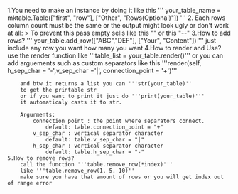 1.You need to make an instance by doing it like this
       '''
       your_table_name = mktable.Table(["first", "row"], ["Other", "Rows(Optional)"])
       '''
    2. Each rows column count must be the same or the output might look ugly or don't work at all:
       > To prevent this pass empty sells like this "" or this "--"
    3.How to add rows? 
        '''
        your_table.add_row(["ABC","DEF"], ["Your", "Content"]) 
        '''
        just include any row you want how many you want
    4.How to render and Use? 
        use the render function
        like '''table_list = your_table.render()''' 
        or you can add arguements such as custom separators like this
        '''render(self, h_sep_char = '-',v_sep_char ='|', connection_point = '+')'''
        
        and btw it returns a list you can '''str(your_table)'' 
        to get the printable str
        or if you want to print it just do '''print(your_table)''' 
        it automaticaly casts it to str.

        Argurments:
            connection point : the point where separators connect.
                default: table.connection_point = "+"
            v_sep_char : vertical separator character
                default: table.v_sep_char = "|"
            h_sep_char : vertical separator character
                default: table.h_sep_char = "-"
    5.How to remove rows?
        call the function '''table.remove_row(*index)'''
        like '''table.remove_row(1, 5, 10)''
        make sure you have that amount of rows or you will get index out of range error
    